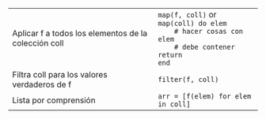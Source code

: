 |                                            |                                    |
| ------------------------------------------ | ---------------------------------- |
| Aplicar f a todos los elementos de la colección coll | `map(f, coll)` or<br>`map(coll) do elem`<br>`    # hacer cosas con elem`<br>`    # debe contener return`<br>`end` |
| Filtra coll para los valores verdaderos de f           | `filter(f, coll)`                  |
| Lista por comprensión                         | `arr = [f(elem) for elem in coll]` |
